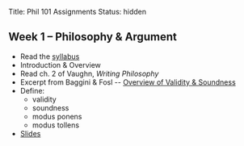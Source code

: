 Title: Phil 101 Assignments
Status: hidden

## Week 1 – Philosophy & Argument ##

- Read the [syllabus](|filename|/pdfs/phil101/IntroSyllabus.pdf)
- Introduction & Overview
- Read ch. 2 of Vaughn, *Writing Philosophy*
- Excerpt from Baggini & Fosl -- [Overview of Validity & Soundness](|filename|/pdfs/phil101/LogicOverview.pdf)
- Define: 
    + validity
    + soundness
    + modus ponens
    + modus tollens
- [Slides](|filename|/pdfs/phil101/1Intro.pdf)
